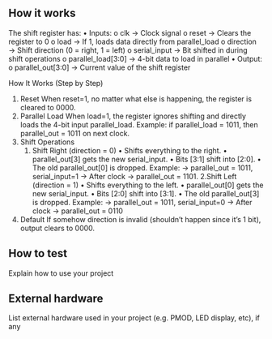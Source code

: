 <!---

This file is used to generate your project datasheet. Please fill in the information below and delete any unused
sections.

You can also include images in this folder and reference them in the markdown. Each image must be less than
512 kb in size, and the combined size of all images must be less than 1 MB.
-->

## How it works
The shift register has:
•	Inputs:
  o	clk → Clock signal
  o	reset → Clears the register to 0
  o	load → If 1, loads data directly from parallel_load
  o	direction → Shift direction (0 = right, 1 = left)
  o	serial_input → Bit shifted in during shift operations
  o	parallel_load[3:0] → 4-bit data to load in parallel
•	Output:
  o	parallel_out[3:0] → Current value of the shift register

How It Works (Step by Step)
1. Reset
   When reset=1, no matter what else is happening, the register is cleared to 0000.
2. Parallel Load
   When load=1, the register ignores shifting and directly loads the 4-bit input parallel_load.
   Example: if parallel_load = 1011, then parallel_out = 1011 on next clock.
3. Shift Operations
   1. Shift Right (direction = 0)
      •	Shifts everything to the right.
      •	parallel_out[3] gets the new serial_input.
      •	Bits [3:1] shift into [2:0].
      •	The old parallel_out[0] is dropped.
      Example:
        -> parallel_out = 1011, serial_input=1
        -> After clock → parallel_out = 1101.
   2.Shift Left (direction = 1)
      •	Shifts everything to the left.
      •	parallel_out[0] gets the new serial_input.
      •	Bits [2:0] shift into [3:1].
      •	The old parallel_out[3] is dropped.
      Example:
        -> parallel_out = 1011, serial_input=0
        -> After clock → parallel_out = 0110  
4. Default
   If somehow direction is invalid (shouldn’t happen since it’s 1 bit), output clears to 0000.
## How to test

Explain how to use your project

## External hardware

List external hardware used in your project (e.g. PMOD, LED display, etc), if any
